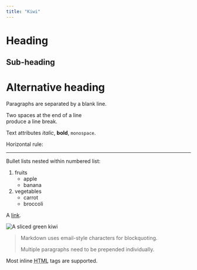 ```yaml
---
title: "Kiwi"
---
```


Heading
=======

Sub-heading
-----------

# Alternative heading #

Paragraphs are separated
by a blank line.

Two spaces at the end of a line  
produce a line break.

Text attributes _italic_, **bold**, `monospace`.

Horizontal rule:

---

Bullet lists nested within numbered list:

1. fruits
   * apple
   * banana
2. vegetables
   - carrot
   - broccoli

A [link](https://www.dev-one.com).

![A sliced green kiwi](kiwi-5600.prev.jpg "kiwi")

> Markdown uses email-style
> characters for blockquoting.
>
> Multiple paragraphs need to be prepended individually.

Most inline <abbr title="Hypertext Markup Language">HTML</abbr> tags are supported.
